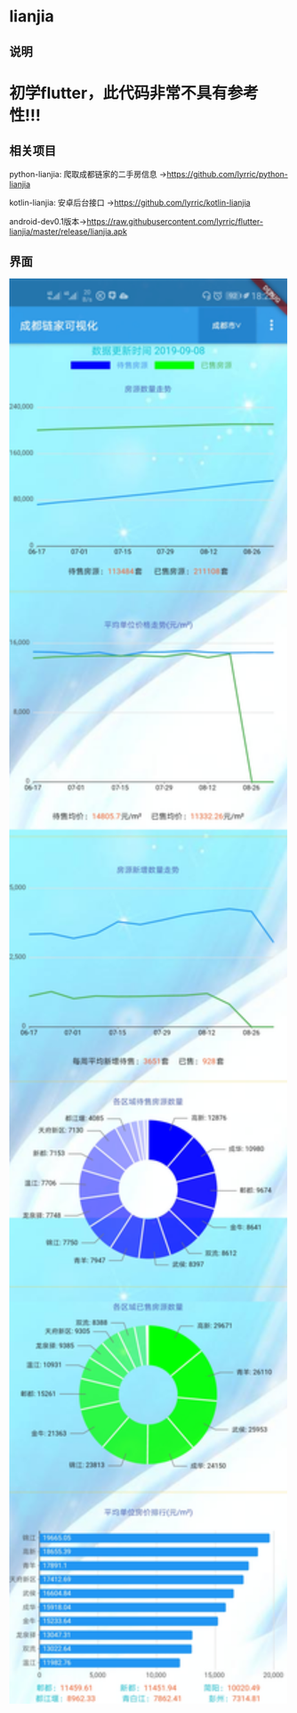 # lianjia

## 说明
# 初学flutter，此代码非常不具有参考性!!!
## 相关项目
python-lianjia: 爬取成都链家的二手房信息 ->https://github.com/lyrric/python-lianjia

kotlin-lianjia: 安卓后台接口 ->https://github.com/lyrric/kotlin-lianjia

android-dev0.1版本->https://raw.githubusercontent.com/lyrric/flutter-lianjia/master/release/lianjia.apk
## 界面
<img src="https://github.com/lyrric/flutter-lianjia/blob/master/images/Screenshot_20190909_182212_com.github.lyrric.lian.jpg"  width="500" >
